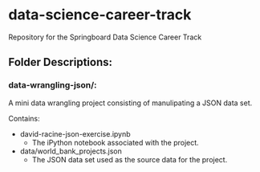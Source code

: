 # data-science-career-track
Repository for the Springboard Data Science Career Track


## Folder Descriptions:

### data-wrangling-json/:
  A mini data wrangling project consisting of manulipating a JSON data set. 
  
  Contains:
* david-racine-json-exercise.ipynb
  * The iPython notebook associated with the project.
* data/world_bank_projects.json
  * The JSON data set used as the source data for the project.
  
